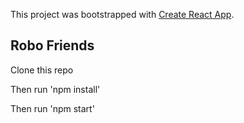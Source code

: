 This project was bootstrapped with [Create React App](https://github.com/facebook/create-react-app).

## Robo Friends

Clone this repo

Then run 'npm install'

Then run 'npm start'

